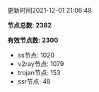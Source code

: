 更新时间2021-12-01 21:06:48

**节点总数: 2382**

**有效节点数: 2300**

- ss节点: 1020
- v2ray节点: 1079
- trojan节点: 153
- ssr节点: 48
